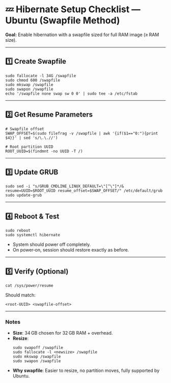 # 💤 Hibernate Setup Checklist — Ubuntu (Swapfile Method)

**Goal:** Enable hibernation with a swapfile sized for full RAM image (≥ RAM size).

---

## 1️⃣ Create Swapfile
~~~
sudo fallocate -l 34G /swapfile
sudo chmod 600 /swapfile
sudo mkswap /swapfile
sudo swapon /swapfile
echo '/swapfile none swap sw 0 0' | sudo tee -a /etc/fstab
~~~

---

## 2️⃣ Get Resume Parameters
~~~
# Swapfile offset
SWAP_OFFSET=$(sudo filefrag -v /swapfile | awk '{if($1=="0:"){print $4}}' | sed 's/\.\.//')

# Root partition UUID
ROOT_UUID=$(findmnt -no UUID -T /)
~~~

---

## 3️⃣ Update GRUB
~~~
sudo sed -i "s/GRUB_CMDLINE_LINUX_DEFAULT=\"[^\"]*/& resume=UUID=$ROOT_UUID resume_offset=$SWAP_OFFSET/" /etc/default/grub
sudo update-grub
~~~

---

## 4️⃣ Reboot & Test
~~~
sudo reboot
sudo systemctl hibernate
~~~
- System should power off completely.  
- On power‑on, session should restore exactly as before.

---

## 5️⃣ Verify (Optional)
~~~
cat /sys/power/resume
~~~
Should match:
```
<root-UUID> <swapfile-offset>
```

---

### Notes
- **Size**: 34 GB chosen for 32 GB RAM + overhead.  
- **Resize**:  
  ~~~
  sudo swapoff /swapfile
  sudo fallocate -l <newsize> /swapfile
  sudo mkswap /swapfile
  sudo swapon /swapfile
  ~~~
- **Why swapfile**: Easier to resize, no partition moves, fully supported by Ubuntu.
